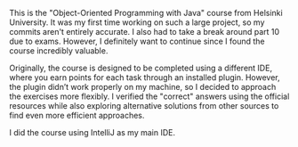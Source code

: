 This is the "Object-Oriented Programming with Java" course from Helsinki University. It was my first time working on such a large project, so my commits aren't entirely accurate. I also had to take a break around part 10 due to exams. However, I definitely want to continue since I found the course incredibly valuable.

Originally, the course is designed to be completed using a different IDE, where you earn points for each task through an installed plugin. However, the plugin didn’t work properly on my machine, so I decided to approach the exercises more flexibly. I verified the "correct" answers using the official resources while also exploring alternative solutions from other sources to find even more efficient approaches.

I did the course using IntelliJ as my main IDE.
